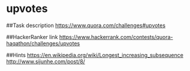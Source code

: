 # upvotes

##Task description
https://www.quora.com/challenges#upvotes

##HackerRanker link
https://www.hackerrank.com/contests/quora-haqathon/challenges/upvotes

##Hints
https://en.wikipedia.org/wiki/Longest_increasing_subsequence
http://www.sijunhe.com/post/8/
